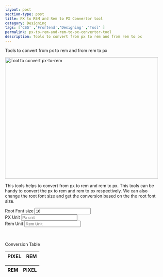 ```yaml
---
layout: post
section-type: post
title: PX to REM and Rem to PX Convertor tool
category: Designing
tags: ['CSS' ,'Frontend','Designing' ,'Tool' ]
permalink: px-to-rem-and-rem-to-px-convertor-tool
description: Tools to convert from px to rem and from rem to px
---
```

Tools to convert from px to rem and from rem to px
<!--more-->

<img src="{{site.baseurl}}/img/posts/px-rem.png" class="img-thumbnail img-rounded" height="400px" 
alt="Tool to convert px-to-rem" width="100%">

<section>
<p>This tools helps to convert from px to rem and rem to px.
This tools can be handy to convert the px to rem and rem to px respectively. We can also change the root font size and get the conversion based on the the 
root font size.
</p>
</section>

<section>
<form>
    <div class="row">
        <div class="offset-md-4 col-md-4">
            <div class="form-group">
                <label for="rootFontSize">Root Font size</label>
                <input type="number" class="form-control" id="rootFontSize" placeholder="Enter root font size in  px" value="16">
            </div>
        </div>
    </div>
    <div class="row">
        <div class="col-md-6">
            <div class="form-group">
                <label for="pxField">PX Unit</label>
                <input type="number" class="form-control" id="pxField" placeholder="Px unit">
            </div>
        </div>
        <div class="col-md-6">
            <div class="form-check">
                <label for="remField">Rem Unit</label>
                <input type="number" class="form-control" id="remField" placeholder="Rem Unit">
            </div>
        </div>
    </div>
</form>
</section>

<section>
<p style="margin-top: 3rem">Conversion Table</p>
<div class="row">
    <div class="col-md-6">
        <table class="table table-hover">
            <thead>
            <tr>
                <th scope="col">PIXEL</th>
                <th scope="col">REM</th>
            </tr>
            </thead>
            <tbody id="px_to_rem">
            </tbody>
        </table>
    </div>
    <div class="col-md-6">
        <table class="table table-hover">
            <thead>
            <tr>
                <th scope="col">REM</th>
                <th scope="col">PIXEL</th>
            </tr>
            </thead>
            <tbody id="rem_to_px">
            </tbody>
        </table>
    </div>
</div>
</section>
